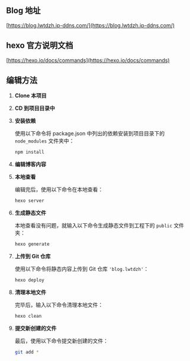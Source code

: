 
## Blog 地址
[https://blog.lwtdzh.ip-ddns.com/](https://blog.lwtdzh.ip-ddns.com/)

## hexo 官方说明文档
[https://hexo.io/docs/commands](https://hexo.io/docs/commands)

## 编辑方法

1. **Clone 本项目**

2. **CD 到项目目录中**

3. **安装依赖**

   使用以下命令将 package.json 中列出的依赖安装到项目目录下的 `node_modules` 文件夹中：
   ```bash
   npm install
   ```
   
4. **编辑博客内容**

5. **本地查看**

   编辑完后，使用以下命令在本地查看：
   ```bash
   hexo server
   ```

6. **生成静态文件**

   本地查看没有问题，就输入以下命令生成静态文件到工程下的 `public` 文件夹：
   ```bash
   hexo generate
   ```

7. **上传到 Git 仓库**

   使用以下命令将静态内容上传到 Git 仓库 `'blog.lwtdzh'`：
   ```bash
   hexo deploy
   ```

8. **清理本地文件**

   完毕后，输入以下命令清理本地文件：
   ```bash
   hexo clean
   ```

9. **提交新创建的文件**

   最后，使用以下命令提交新创建的文件：
   ```bash
   git add *
   ```

